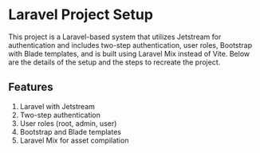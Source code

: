 # Laravel Project Setup

This project is a Laravel-based system that utilizes Jetstream for authentication and includes two-step authentication, user roles, Bootstrap with Blade templates, and is built using Laravel Mix instead of Vite. Below are the details of the setup and the steps to recreate the project.

## Features
1. Laravel with Jetstream
2. Two-step authentication
3. User roles (root, admin, user)
4. Bootstrap and Blade templates
5. Laravel Mix for asset compilation
